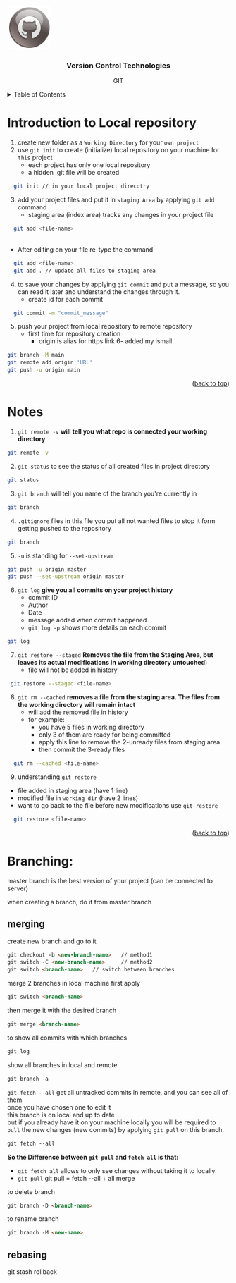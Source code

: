 <div id="top"></div>

<br />
<div align="left">
  <a href="https://github.com/othneildrew/Best-README-Template">
    <img src="images/Github-icon.png" alt="Logo" width="100" height="100">
</a>

<h3 align="center">Version Control Technologies</h3>
  <p align="center">
    GIT
  </p>
</div>



<!-- TABLE OF CONTENTS -->
<details>
  <summary>Table of Contents</summary>
    <ol>
        <li><a href="#Getting-Starting">Getting Starting</a></li> 
        <li><a href="#Introduction-to-Local-repository">Introduction to Local repository</a></li> 
        <li><a href="#Notes">Notes</a></li>
  </ol>
</details>




# Introduction to Local repository

1. create new folder as a `Working Directory` for your `own project`
2. use `git init` to create (initialize) local repository on your machine for `this` project<br>
    * each project has only one local repository<br>
    * a hidden .git file will be created<br>
```sh
  git init // in your local project direcotry 
  ```

3. add your project files and put it in `staging Area` by applying `git add` command
    * staging area (index area) tracks any changes in your project file

```sh
  git add <file-name>
  
  ```

* After editing on your file re-type the command

```sh
  git add <file-name>
  git add . // update all files to staging area 
  ```

4. to save your changes by applying `git commit` and put a message, so you can read it later and understand the changes
   through it.<br>
   * create id for each commit
```sh
  git commit -m "commit_message"
  ```

5. push your project from local repository to remote repository
    - first time for repository creation
        - origin is alias for https link
6- added my ismail
```sh
git branch -M main
git remote add origin 'URL'
git push -u origin main
  ```

<p align="right">(<a href="#top">back to top</a>)</p>



# Notes
1. `git remote -v` **will tell you what repo is connected your working directory**
```sh
git remote -v
  ```

2. `git status` to see the status of all created files in project directory
```sh
git status
```

3. `git branch` will tell you name of the branch you're currently in
```sh
git branch
```

4. `.gitignore` files in this file you put all not wanted files to stop it form getting pushed to the repository
```sh
git branch
```

5. `-u` is standing for `--set-upstream` 
```sh
git push -u origin master
git push --set-upstream origin master
```

6. `git log` **give you all commits on your project history**<br>
    * commit ID<br>
    * Author<br>
    * Date<br>
    * message added when commit happened <br>
    * `git log -p` shows more details on each commit<br>
```sh
git log
  ```

7. `git restore --staged` **Removes the file from the Staging Area, but leaves its actual modifications in working directory untouched**)
   * file will not be added in history
```sh
 git restore --staged <file-name>
```

8. `git rm --cached` **removes a file from the staging area. The files from the working directory will remain intact**<br>
    * will add the removed file in history
    * for example:<br>
        * you have 5 files in working directory <br>
        * only 3 of them are ready for being committed<br>
        * apply this line to remove the 2-unready files from staging area<br>
        * then commit the 3-ready files<br>
```sh
  git rm --cached <file-name>
  ```
9. understanding `git restore` <br>
* file added in staging area  (have 1 line)
* modified file in `working dir` (have 2 lines)
* want to go back to the file before new modifications use `git restore`
```sh
  git restore <file-name>
 ```
<p align="right">(<a href="#top">back to top</a>)</p>




# Branching:
master branch is the best version of your project (can be connected to server)


when creating a branch, do it from master branch 
## merging 

create new branch and go to it 
```html
git checkout -b <new-branch-name>   // method1
git switch -C <new-branch-name>     // method2
git switch <branch-name>   // switch between branches
```

merge 2 branches in local machine first apply
```html
git switch <branch-name>
```
then merge it with the desired branch
```html
git merge <branch-name>
```

to show all commits with which branches 
```html
git log
```
show all branches in local and remote
```html
git branch -a 
```

`git fetch --all` get all untracked commits in remote, and you can see all of them <br>
once you have chosen one to edit it<br>
this branch is on local and up to date<br> 
but if you already have it on your machine locally you will be required to `pull` the new changes (new commits)
by applying `git pull` on this branch.
```html
git fetch --all
```
**So the Difference between `git pull` and `fetch all` is that:<br>**
* `git fetch all` allows to only see changes without taking it to locally
* `git pull` git pull = fetch  --all + all merge

to delete branch
```html
git branch -D <branch-name>
```

to rename branch
```html
git branch -M <new-name>
```



## rebasing
git stash 
rollback
